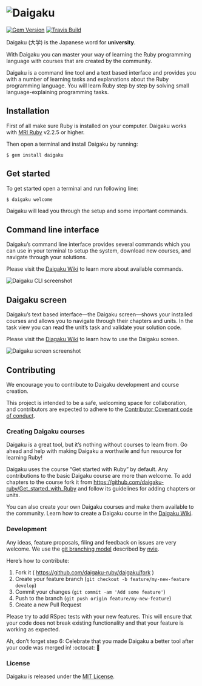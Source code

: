 # ![Daigaku](https://res.cloudinary.com/paulgoetze/image/upload/v1520762114/daigaku/rect5481_si3rjr.png)

[![Gem Version](https://badge.fury.io/rb/daigaku.svg)](http://badge.fury.io/rb/daigaku)
[![Travis Build](https://travis-ci.org/daigaku-ruby/daigaku.svg)](https://travis-ci.org/daigaku-ruby/daigaku)

Daigaku (大学) is the Japanese word for **university**.

With Daigaku you can master your way of learning the Ruby programming
language with courses that are created by the community.

Daigaku is a command line tool and a text based interface and provides
you with a number of learning tasks and explanations about the Ruby
programming language. You will learn Ruby step by step by solving small
language-explaining programming tasks.

## Installation

First of all make sure Ruby is installed on your computer.
Daigaku works with [MRI Ruby](https://www.ruby-lang.org/en/documentation/installation/) v2.2.5 or higher.

Then open a terminal and install Daigaku by running:

    $ gem install daigaku

## Get started

To get started open a terminal and run following line:

    $ daigaku welcome

Daigaku will lead you through the setup and some important commands.

## Command line interface

Daigaku’s command line interface provides several commands which you
can use in your terminal to setup the system, download new courses,
and navigate through your solutions.

Please visit the [Daigaku Wiki](https://github.com/daigaku-ruby/daigaku/wiki/How-to-use-Daigaku%27s-command-line-interface-%28CLI%29) to learn more about available commands.

![Daigaku CLI screenshot](https://res.cloudinary.com/paulgoetze/image/upload/v1520762037/daigaku/daigaku-cli-screenshot_xgpav6.png)

## Daigaku screen

Daigaku’s text based interface—the Daigaku screen—shows your installed courses and allows you to navigate through their chapters and units. In the task view you can read the unit’s task and validate your solution code.

Please visit the [Diagaku Wiki](https://github.com/daigaku-ruby/daigaku/wiki/How-to-learn-Ruby-in-the-Daigaku-screen) to learn how to use the Daigaku screen.

![Daigaku screen screenshot](https://res.cloudinary.com/paulgoetze/image/upload/v1520762097/daigaku/daigaku-task-view_zbvsia.png)

## Contributing

We encourage you to contribute to Daigaku development and course creation.

This project is intended to be a safe, welcoming space for collaboration, and contributors are expected to adhere to the [Contributor Covenant code of conduct](http://contributor-covenant.org/version/1/2/0).

### Creating Daigaku courses

Daigaku is a great tool, but it’s nothing without courses to learn from.
Go ahead and help with making Daigaku a worthwile and fun resource for learning Ruby!

Daigaku uses the course “Get started with Ruby” by default.
Any contributions to the basic Daigaku course are more than welcome.
To add chapters to the course fork it from https://github.com/daigaku-ruby/Get_started_with_Ruby
and follow its guidelines for adding chapters or units.

You can also create your own Daigaku courses and make them available to the community.
Learn how to create a Daigaku course in the [Daigaku Wiki](https://github.com/daigaku-ruby/daigaku/wiki/How-to-create-a-Daigaku-course).

### Development

Any ideas, feature proposals, filing and feedback on issues are very welcome.
We use the [git branching model](http://nvie.com/posts/a-successful-git-branching-model/) described by [nvie](https://github.com/nvie).

Here’s how to contribute:

1. Fork it ( https://github.com/daigaku-ruby/daigaku/fork )
2. Create your feature branch (`git checkout -b feature/my-new-feature develop`)
3. Commit your changes (`git commit -am 'Add some feature'`)
4. Push to the branch (`git push origin feature/my-new-feature`)
5. Create a new Pull Request

Please try to add RSpec tests with your new features. This will ensure that your code does not break existing functionality and that your feature is working as expected.

Ah, don’t forget step 6: Celebrate that you made Daigaku a better tool after your code was merged in! :octocat: :tada:

### License

Daigaku is released under the [MIT License](http://opensource.org/licenses/MIT).
